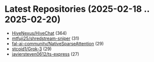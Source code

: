 # Latest Repositories (2025-02-18 .. 2025-02-20)

- [HiveNexus/HiveChat](https://github.com/HiveNexus/HiveChat) (364)
- [mtfuji25/shredstream-sniper](https://github.com/mtfuji25/shredstream-sniper) (31)
- [fal-ai-community/NativeSparseAttention](https://github.com/fal-ai-community/NativeSparseAttention) (29)
- [stcoid1/Grok-3](https://github.com/stcoid1/Grok-3) (29)
- [javiersteven0612/ts-express](https://github.com/javiersteven0612/ts-express) (27)
